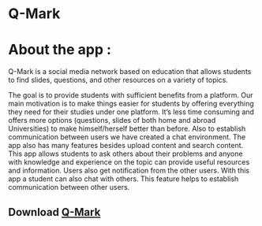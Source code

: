 # Q-Mark
# About the app :
Q-Mark is a social media network based on education that allows students to
find slides, questions, and other resources on a variety of topics.

The goal is to provide students with sufficient benefits from a platform. Our
main motivation is to make things easier for students by offering everything they need
for their studies under one platform. It’s less time consuming and offers more options
(questions, slides of both home and abroad Universities) to make himself/herself
better than before. Also to establish communication between users we have created a
chat environment. The app also has many features besides upload content and search
content. This app allows students to ask others about their problems and anyone with
knowledge and experience on the topic can provide useful resources and information.
Users also get notification from the other users. With this app a student can also chat
with others. This feature helps to establish communication between other users.
## Download [Q-Mark](https://drive.google.com/file/d/1N0RYkOSQKRSVpLg-YSMrIALTAa72vmGe/view?usp=share_link)
